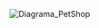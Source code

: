 


![Diagrama_PetShop](https://github.com/user-attachments/assets/cb1c56ea-f54a-473d-b09f-0e5ab671a5c5)
